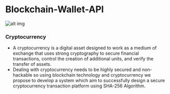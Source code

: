 # Blockchain-Wallet-API
![alt img](https://www.tibco.com/blog/wp-content/uploads/2018/02/enterprise-blockchain.png)<br>

### Cryptocurrency
* A cryptocurrency is a digital asset designed to work as a medium of exchange that uses strong cryptography to secure financial transactions, control the creation of additional units, and verify the transfer of assets.
* Dealing with cryptocurrency needs to be highly secured and non-hackable so using blockchain technology and cryptocurrency we propose to develop a system which aim to successfully design a secure cryptocurrency transaction platform using SHA-256 Algorithm. 

